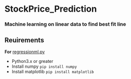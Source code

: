 # StockPrice_Prediction
### Machine learning on linear data to find best fit line
## Reuirements

**For** [regressionml.py](./regressionml.py)
  * Python3.x or greater
  * Install numpy
    `
    pip install numpy
    `
  * Install matplotlib
  `
  pip install matplotlib
  `
